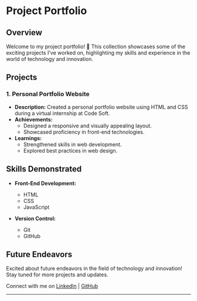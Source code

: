 # Project Portfolio

## Overview

Welcome to my project portfolio! 🌟 This collection showcases some of the exciting projects I've worked on, highlighting my skills and experience in the world of technology and innovation.

## Projects

### 1. Personal Portfolio Website

- **Description:** Created a personal portfolio website using HTML and CSS during a virtual internship at Code Soft.
- **Achievements:**
  - Designed a responsive and visually appealing layout.
  - Showcased proficiency in front-end technologies.
- **Learnings:**
  - Strengthened skills in web development.
  - Explored best practices in web design.

## Skills Demonstrated

- **Front-End Development:**
  - HTML
  - CSS
  - JavaScript
    
- **Version Control:**
  - Git
  - GitHub

## Future Endeavors

Excited about future endeavors in the field of technology and innovation! Stay tuned for more projects and updates.

Connect with me on [LinkedIn](#) | [GitHub](#)

---
